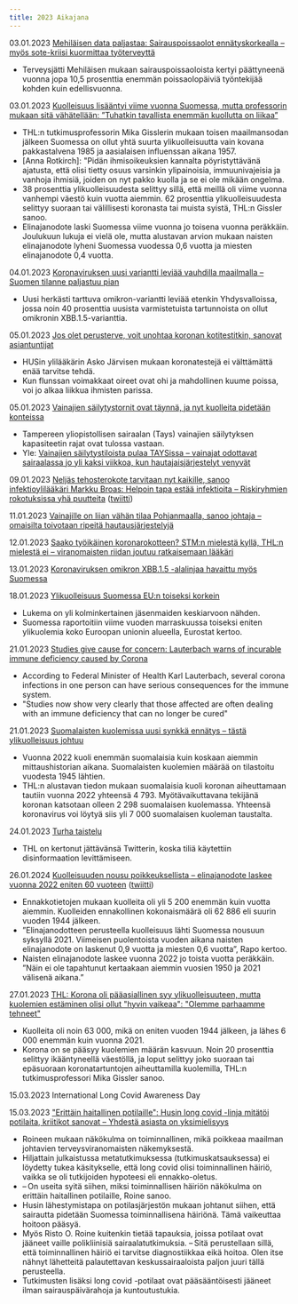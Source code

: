 ```yaml
---
title: 2023 Aikajana
---
```


03.01.2023 [Mehiläisen data paljastaa: Sairauspoissaolot ennätyskorkealla – myös sote-kriisi kuormittaa työterveyttä](https://www.mtvuutiset.fi/artikkeli/mehilaisen-data-paljastaa-sairauspoissaolot-ennatyskorkealla-myos-sote-kriisi-kuormittaa-tyoterveytta/8603724)
* Terveysjätti Mehiläisen mukaan sairauspoissaoloista kertyi päättyneenä vuonna jopa 10,5 prosenttia enemmän poissaolopäiviä työntekijää kohden kuin edellisvuonna.

03.01.2023 [Kuolleisuus lisääntyi viime vuonna Suomessa, mutta professorin mukaan sitä vähätellään: ”Tuhatkin tavallista enemmän kuollutta on liikaa”](https://www.iltalehti.fi/politiikka/a/1a359bbe-930a-4318-b7c7-c8380a46c809)
* THL:n tutkimusprofessorin Mika Gisslerin mukaan toisen maailmansodan jälkeen Suomessa on ollut yhtä suurta ylikuolleisuutta vain kovana pakkastalvena 1985 ja aasialaisen influenssan aikana 1957.
* [Anna Rotkirch]: "Pidän ihmisoikeuksien kannalta pöyristyttävänä ajatusta, että olisi tietty osuus varsinkin ylipainoisia, immuunivajeisia ja vanhoja ihmisiä, joiden on nyt pakko kuolla ja se ei ole mikään ongelma.
* 38 prosenttia ylikuolleisuudesta selittyy sillä, että meillä oli viime vuonna vanhempi väestö kuin vuotta aiemmin. 62 prosenttia ylikuolleisuudesta selittyy suoraan tai välillisesti koronasta tai muista syistä, THL:n Gissler sanoo.
* Elinajanodote laski Suomessa viime vuonna jo toisena vuonna peräkkäin. Joulukuun lukuja ei vielä ole, mutta alustavan arvion mukaan naisten elinajanodote lyheni Suomessa vuodessa 0,6 vuotta ja miesten elinajanodote 0,4 vuotta.

04.01.2023 [Koronaviruksen uusi variantti leviää vauhdilla maailmalla – Suomen tilanne paljastuu pian](https://www.mtvuutiset.fi/artikkeli/koronaviruksen-uusi-variantti-leviaa-vauhdilla-maailmalla-suomen-tilanne-paljastuu-pian/8603438)
* Uusi herkästi tarttuva omikron-variantti leviää etenkin Yhdysvalloissa, jossa noin 40 prosenttia uusista varmistetuista tartunnoista on ollut omikronin XBB.1.5-varianttia.

05.01.2023 [Jos olet perusterve, voit unohtaa koronan kotitestitkin, sanovat asiantuntijat](https://yle.fi/a/74-20011346)
* HUSin ylilääkärin Asko Järvisen mukaan koronatestejä ei välttämättä enää tarvitse tehdä.
* Kun flunssan voimakkaat oireet ovat ohi ja mahdollinen kuume poissa, voi jo alkaa liikkua ihmisten parissa.

05.01.2023 [Vainajien säilytys­tornit ovat täynnä, ja nyt kuolleita pidetään konteissa](https://www.hs.fi/kotimaa/art-2000009309103.html)
* Tampereen yliopistollisen sairaalan (Tays) vainajien säilytyksen kapasiteetin rajat ovat tulossa vastaan.
* Yle: [Vainajien säilytystiloista pulaa TAYSissa – vainajat odottavat sairaalassa jo yli kaksi viikkoa, kun hautajaisjärjestelyt venyvät](https://yle.fi/a/74-20011931)

09.01.2023 [Neljäs tehosterokote tarvitaan nyt kaikille, sanoo infektioylilääkäri Markku Broas: Helpoin tapa estää infektioita – Riskiryhmien rokotuksissa yhä puutteita](https://www.apu.fi/artikkelit/koronarokote-neljas-tehoste-kaikille-markku-broas-listaa-syyt) ([twiitti](https://twitter.com/apulehti/status/1612539862095110150))

11.01.2023 [Vainajille on liian vähän tilaa Pohjanmaalla, sanoo johtaja – omaisilta toivotaan ripeitä hautausjärjestelyjä](https://yle.fi/a/74-20012426)

12.01.2023 [Saako työikäinen koronarokotteen? STM:n mielestä kyllä, THL:n mielestä ei – viranomaisten riidan joutuu ratkaisemaan lääkäri](https://yle.fi/a/74-20012409)

13.01.2023 [Koronaviruksen omikron XBB.1.5 -alalinjaa havaittu myös Suomessa](https://thl.fi/fi/-/koronaviruksen-omikron-xbb.1.5-alalinjaa-havaittu-myos-suomessa)

18.01.2023 [Ylikuolleisuus Suomessa EU:n toiseksi korkein](https://www.verkkouutiset.fi/a/ylikuolleisuus-suomessa-eun-toiseksi-korkein/#0ddaa39f)
* Lukema on yli kolminkertainen jäsenmaiden keskiarvoon nähden.
* Suomessa raportoitiin viime vuoden marraskuussa toiseksi eniten ylikuolemia koko Euroopan unionin alueella, Eurostat kertoo.

21.01.2023 [Studies give cause for concern: Lauterbach warns of incurable immune deficiency caused by Corona](https://www.archyde.com/studies-give-cause-for-concern-lauterbach-warns-of-incurable-immune-deficiency-caused-by-corona/)
* According to Federal Minister of Health Karl Lauterbach, several corona infections in one person can have serious consequences for the immune system.
* "Studies now show very clearly that those affected are often dealing with an immune deficiency that can no longer be cured"

21.01.2023 [Suomalaisten kuolemissa uusi synkkä ennätys – tästä ylikuolleisuus johtuu](https://www.is.fi/kotimaa/art-2000009330947.html)
* Vuonna 2022 kuoli enemmän suomalaisia kuin koskaan aiemmin mittaushistorian aikana. Suomalaisten kuolemien määrää on tilastoitu vuodesta 1945 lähtien.
* THL:n alustavan tiedon mukaan suomalaisia kuoli koronan aiheuttamaan tautiin vuonna 2022 yhteensä 4 793. Myötävaikuttavana tekijänä koronan katsotaan olleen 2 298 suomalaisen kuolemassa. Yhteensä koronavirus voi löytyä siis yli 7 000 suomalaisen kuoleman taustalta.

24.01.2023 [Turha taistelu](https://suomenkuvalehti.fi/uutisviikko/thl-tuhlasi-resursseja-twitteriin-jalkiviisaana-mietin-etta-paatoksen-lahtea-sielta-olisi-voinut-tehda-jo-aiemmin/)
* THL on kertonut jättävänsä Twitterin, koska tiliä käytettiin disinformaation levittämiseen.


26.01.2024 [Kuolleisuuden nousu poikkeuksellista – elinajanodote laskee vuonna 2022 eniten 60 vuoteen](https://tilastokeskus.fi/uutinen/kuolleisuuden-nousu-poikkeuksellista-elinajanodote-laskee-vuonna-2022-eniten-60-vuoteen)
([twiitti](https://twitter.com/Tilastokeskus/status/1618495189471072256))
* Ennakkotietojen mukaan kuolleita oli yli 5 200 enemmän kuin vuotta aiemmin. Kuolleiden ennakollinen kokonaismäärä oli 62 886 eli suurin vuoden 1944 jälkeen. 
* ”Elinajanodotteen perusteella kuolleisuus lähti Suomessa nousuun syksyllä 2021. Viimeisen puolentoista vuoden aikana naisten elinajanodote on laskenut 0,9 vuotta ja miesten 0,6 vuotta”, Rapo kertoo.
* Naisten elinajanodote laskee vuonna 2022 jo toista vuotta peräkkäin.  ”Näin ei ole tapahtunut kertaakaan aiemmin vuosien 1950 ja 2021 välisenä aikana.”

27.01.2023 [THL: Korona oli pääasiallinen syy ylikuolleisuuteen, mutta kuolemien estäminen olisi ollut "hyvin vaikeaa": "Olemme parhaamme tehneet"](https://www.mtvuutiset.fi/artikkeli/thl-korona-oli-paaasiallinen-syy-ylikuolleisuuteen-mutta-kuolemien-estaminen-olisi-ollut-hyvin-vaikeaa-olemme-parhaamme-tehneet/8619940#gs.obfqs5)
* Kuolleita oli noin 63 000, mikä on eniten vuoden 1944 jälkeen, ja lähes 6 000 enemmän kuin vuonna 2021.
* Korona on se pääsyy kuolemien määrän kasvuun. Noin 20 prosenttia selittyy ikääntyneellä väestöllä, ja loput selittyy joko suoraan tai epäsuoraan koronatartuntojen aiheuttamilla kuolemilla, THL:n tutkimusprofessori Mika Gissler sanoo.

15.03.2023 International Long Covid Awareness Day

15.03.2023 ["Erittäin haitallinen potilaille": Husin long covid -linja mitätöi potilaita, kriitikot sanovat – Yhdestä asiasta on yksimielisyys](https://www.helsinginuutiset.fi/paikalliset/5790973)
* Roineen mukaan näkökulma on toiminnallinen, mikä poikkeaa maailman johtavien terveysviranomaisten näkemyksestä.
* Hiljattain julkaistussa metatutkimuksessa (tutkimuskatsauksessa) ei löydetty tukea käsitykselle, että long covid olisi toiminnallinen häiriö, vaikka se oli tutkijoiden hypoteesi eli ennakko-oletus.
* – On useita syitä siihen, miksi toiminnallisen häiriön näkökulma on erittäin haitallinen potilaille, Roine sanoo.
* Husin lähestymistapa on potilasjärjestön mukaan johtanut siihen, että sairautta pidetään Suomessa toiminnallisena häiriönä. Tämä vaikeuttaa hoitoon pääsyä.
* Myös Risto O. Roine kuitenkin tietää tapauksia, joissa potilaat ovat jääneet vaille polikliinisiä sairaalatutkimuksia. – Sitä perustellaan sillä, että toiminnallinen häiriö ei tarvitse diagnostiikkaa eikä hoitoa. Olen itse nähnyt lähetteitä palautettavan keskussairaaloista paljon juuri tällä perusteella.
* Tutkimusten lisäksi long covid -potilaat ovat pääsääntöisesti jääneet ilman sairauspäivärahoja ja kuntoutustukia.
